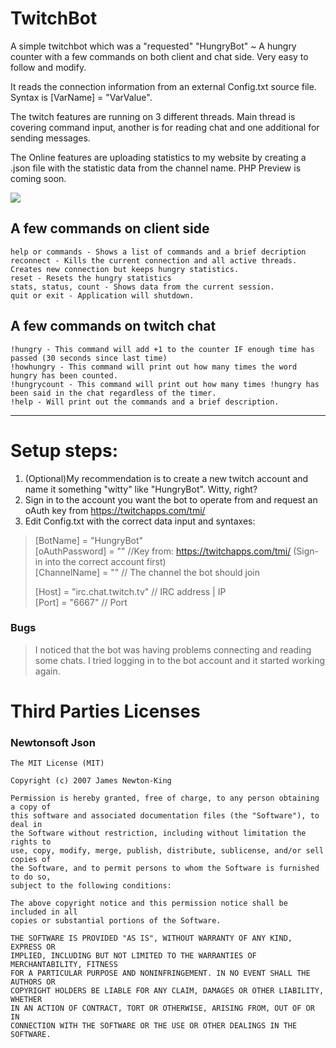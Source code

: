 # TwitchBot
A simple twitchbot which was a "requested" "HungryBot" ~ A hungry counter with a few commands on both client and chat side.
Very easy to follow and modify.

It reads the connection information from an external Config.txt source file.
Syntax is [VarName] = "VarValue".

The twitch features are running on 3 different threads. Main thread is covering command input, another is for reading chat and one additional for sending messages.

The Online features are uploading statistics to my website by creating a .json file with the statistic data from the channel name. PHP Preview is coming soon.

![](http://bytevaultstudio.se/ShareX/HungryBot_jWH9wpuXaL.png)

## A few commands on client side
```
help or commands - Shows a list of commands and a brief decription
reconnect - Kills the current connection and all active threads. Creates new connection but keeps hungry statistics.
reset - Resets the hungry statistics
stats, status, count - Shows data from the current session.
quit or exit - Application will shutdown.
```
## A few commands on twitch chat
```
!hungry - This command will add +1 to the counter IF enough time has passed (30 seconds since last time)
!howhungry - This command will print out how many times the word hungry has been counted.
!hungrycount - This command will print out how many times !hungry has been said in the chat regardless of the timer.
!help - Will print out the commands and a brief description.
```
---------------------------------------------------------------------------------------------------------------------------------------
# Setup steps:
1. (Optional)My recommendation is to create a new twitch account and name it something "witty" like "HungryBot". Witty, right?
2. Sign in to the account you want the bot to operate from and request an oAuth key from https://twitchapps.com/tmi/
3. Edit Config.txt with the correct data input and syntaxes:

>[BotName] = "HungryBot"  
>[oAuthPassword] = "" //Key from: https://twitchapps.com/tmi/ (Sign-in into the correct account first)   
>[ChannelName] = "" // The channel the bot should join  
>  
>[Host] = "irc.chat.twitch.tv" // IRC address | IP  
>[Port] = "6667" // Port

### Bugs
>I noticed that the bot was having problems connecting and reading some chats. I tried logging in to the bot account and it started working again.

# Third Parties Licenses
### Newtonsoft Json
```
The MIT License (MIT)

Copyright (c) 2007 James Newton-King

Permission is hereby granted, free of charge, to any person obtaining a copy of
this software and associated documentation files (the "Software"), to deal in
the Software without restriction, including without limitation the rights to
use, copy, modify, merge, publish, distribute, sublicense, and/or sell copies of
the Software, and to permit persons to whom the Software is furnished to do so,
subject to the following conditions:

The above copyright notice and this permission notice shall be included in all
copies or substantial portions of the Software.

THE SOFTWARE IS PROVIDED "AS IS", WITHOUT WARRANTY OF ANY KIND, EXPRESS OR
IMPLIED, INCLUDING BUT NOT LIMITED TO THE WARRANTIES OF MERCHANTABILITY, FITNESS
FOR A PARTICULAR PURPOSE AND NONINFRINGEMENT. IN NO EVENT SHALL THE AUTHORS OR
COPYRIGHT HOLDERS BE LIABLE FOR ANY CLAIM, DAMAGES OR OTHER LIABILITY, WHETHER
IN AN ACTION OF CONTRACT, TORT OR OTHERWISE, ARISING FROM, OUT OF OR IN
CONNECTION WITH THE SOFTWARE OR THE USE OR OTHER DEALINGS IN THE SOFTWARE.
```

